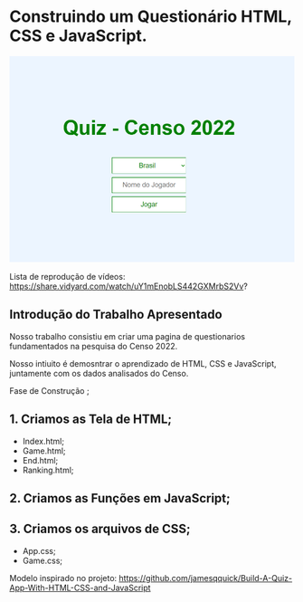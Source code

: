 # Construindo um Questionário HTML, CSS e JavaScript.

![Tela inicial](./imagem/primeira_tela.png)

Lista de reprodução de vídeos: https://share.vidyard.com/watch/uY1mEnobLS442GXMrbS2Vv?

## Introdução do Trabalho Apresentado 

Nosso trabalho consistiu em criar uma pagina de questionarios fundamentados na pesquisa do Censo 2022.

Nosso intiuito é demosntrar o aprendizado de HTML, CSS e JavaScript, juntamente com os dados analisados do Censo.

Fase de Construção ;

## 1. Criamos as Tela de HTML;

- Index.html;
- Game.html;
- End.html;
- Ranking.html;
  
## 2. Criamos as Funções em JavaScript;
## 3. Criamos os arquivos de CSS;

- App.css;
- Game.css;




Modelo inspirado no projeto: 
https://github.com/jamesqquick/Build-A-Quiz-App-With-HTML-CSS-and-JavaScript


